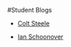 #Student Blogs

* [Colt Steele](http://google.com)

* [Ian Schoonover](https://medium.com/@ianschoonover)